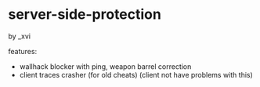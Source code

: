 # server-side-protection
by _xvi


features:
- wallhack blocker with ping, weapon barrel correction
- client traces crasher (for old cheats) (client not have problems with this)
